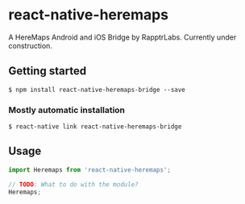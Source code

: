 # react-native-heremaps

A HereMaps Android and iOS Bridge by RapptrLabs. Currently under construction.

## Getting started

`$ npm install react-native-heremaps-bridge --save`

### Mostly automatic installation

`$ react-native link react-native-heremaps-bridge`

## Usage
```javascript
import Heremaps from 'react-native-heremaps';

// TODO: What to do with the module?
Heremaps;
```
